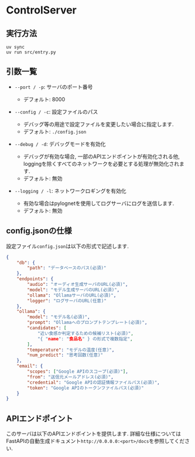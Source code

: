 # ControlServer

## 実行方法
```
uv sync
uv run src/entry.py
```

## 引数一覧
- `--port / -p`: サーバのポート番号
    - デフォルト: 8000

- `--config / -c`: 設定ファイルのパス
    - デバッグ等の用途で設定ファイルを変更したい場合に指定します.
    - デフォルト: `./config.json`

- `--debug / -d`: デバッグモードを有効化
    - デバッグが有効な場合, 一部のAPIエンドポイントが有効化される他, loggingを除くすべてのネットワークを必要とする処理が無効化されます.
    - デフォルト: 無効

- `--logging / -l`: ネットワークロギングを有効化
    - 有効な場合はpylognetを使用してログサーバにログを送信します.
    - デフォルト: 無効

## config.jsonの仕様
設定ファイル`config.json`は以下の形式で記述します.
```json
{
    "db": {
        "path": "データベースのパス(必須)"
    },
    "endpoints": {
        "audio": "オーディオ生成サーバのURL(必須)",
        "model": "モデル生成サーバのURL(必須)",
        "ollama": "OllamaサーバのURL(必須)",
        "logger": "ログサーバのURL(任意)"
    },
    "ollama": {
        "model": "モデル名(必須)",
        "prompt": "Ollamaへのプロンプトテンプレート(必須)",
        "candidates": [
            "近い食感か判定するための候補リスト(必須)",
            "{ "name": "食品名" } の形式で複数指定",
        ],
        "temperature": "モデルの温度(任意)",
        "num_predict": "思考回数(任意)"
    },
    "email": {
        "scopes": ["Google APIのスコープ(必須)"],
        "from": "送信元メールアドレス(必須)",
        "credential": "Google APIの認証情報ファイルパス(必須)",
        "token": "Google APIのトークンファイルパス(必須)"
    }
}
```

## APIエンドポイント
このサーバは以下のAPIエンドポイントを提供します. 詳細な仕様についてはFastAPIの自動生成ドキュメント`http://0.0.0.0:<port>/docs`を参照してください.
